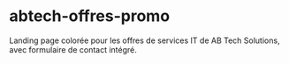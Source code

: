 # abtech-offres-promo
Landing page colorée pour les offres de services IT de AB Tech Solutions, avec formulaire de contact intégré.
